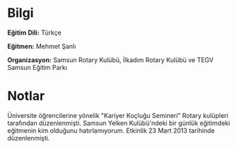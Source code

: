# Bilgi
**Eğitim Dili:** Türkçe

**Eğitmen:** Mehmet Şanlı

**Organizasyon:** Samsun Rotary Kulübü, İlkadım Rotary Kulübü ve TEGV Samsun Eğitim Parkı

# Notlar
Üniversite öğrencilerine yönelik "Kariyer Koçluğu Semineri" Rotary kulüpleri tarafından düzenlenmişti. Samsun Yelken Kulübü'ndeki bir günlük eğitimdeki eğitmenin kim olduğunu hatırlamıyorum. Etkinlik 23 Mart 2013 tarihinde düzenlenmişti.
